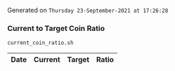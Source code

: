 Generated on `Thursday 23-September-2021 at 17:26:28`

### Current to Target Coin Ratio
`current_coin_ratio.sh`

Date|Current|Target|Ratio
---|---|---|---
